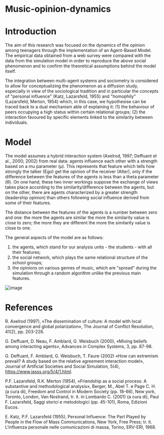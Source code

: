 # Music-opinion-dynamics

# Introduction
The aim of this research was focused on the dynamics of the opinion among teenagers through the implementation of an Agent-Based Model. The empirical data obtained from a web survey were compared with the data from the simulation model in order to reproduce the above social phenomenon and to confirm the theoretical assumptions behind the model itself.

The integration between multi-agent systems and sociometry is considered to allow for conceptualizing the phenomenon as a diffusion study, especially in view of the sociological tradition and in particular the concepts of "personal influence" (Katz, Lazarsfeld, 1955) and "homophily" (Lazarsfeld, Merton, 1954) which, in this case, we hypothesise can be traced back to a dual mechanism able of explaining it: (1) the behaviour of peers occupying a high status within certain relational groups; (2) the interaction favoured by specific elements linked to the similarity between individuals.

# Model
The model assumes a hybrid interaction system (Axelrod, 1997; Deffuant et al., 2000; 2002) from real data: agents influence each other with a strength based on a mu parameter (µ). This represents that feature which tells how strongly the talker (Ego) get the opinion of the receiver (Alter), only if the difference between the features of the agents is less than a theta parameter (θ). On one hand, these two inner workings suppose the exchange of views takes place according to the similarity/difference between the agents, but on the other, there are agents characterized by a greater strength (leadership opinion) than others following social influence derived from some of their features.

The distance between the features of the agents is a number between zero and one: the more the agents are similar the more the similarity value is close to zero; the more they are different the more the similarity value is close to one.

The general aspects of the model are as follows: 
1) the agents, which stand for our analysis units - the students - with all their features; 
2) the social network, which plays the same relational structure of the school groups; 
3) the opinions on various genres of music, which are "spread" during the simulation through a random algorithm unlike the previous main features.

![image](https://user-images.githubusercontent.com/67426509/144301716-4c6f7f2d-4577-4f21-9e3c-6f434363dffc.png)

# References
R. Axelrod (1997), «The dissemination of culture: A model with local convergence and global polarization», The Journal of Conflict Resolution, 41(2), pp. 203-226.

G. Deffuant, D. Neau, F. Amblard, G. Weisbuch (2000), «Mixing beliefs among interacting agents», Advances in Complex Systems, 3, pp. 87-98.

G. Deffuant, F. Amblard, G. Weisbuch, T. Faure (2002) «How can extremism prevail? A study based on the relative agreement interaction model», Journal of Artificial Societies and Social Simulation, 5(4), https://www.jasss.org/5/4/1.html.

P.F. Lazarsfeld, R.K. Merton (1954), «Friendship as a social process: A substantive and methodological analysis», Berger, M., Abel T. e Page C. H. (a cura di), Freedom and Control in Modern Society (pp. 18-66), New york, Toronto, London, Van Nostrand, tr. it. in Lombardo C. (2001) (a cura di), Paul F. Lazarsfeld, Saggi storici e metodologici (pp. 45-101), Roma, Edizioni Eucos.

E. Katz, P.F. Lazarsfeld (1955), Personal Influence: The Part Played by People in the Flow of Mass Communications, New York, Free Press; tr. it. L'influenza personale nelle comunicazioni di massa, Torino, ERV-ERI, 1968.
